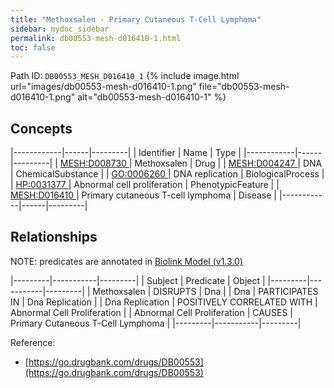 ```yaml
---
title: "Methoxsalen - Primary Cutaneous T-Cell Lymphoma"
sidebar: mydoc_sidebar
permalink: db00553-mesh-d016410-1.html
toc: false 
---
```



Path ID: `DB00553_MESH_D016410_1`
{% include image.html url="images/db00553-mesh-d016410-1.png" file="db00553-mesh-d016410-1.png" alt="db00553-mesh-d016410-1" %}

## Concepts

|------------|------|---------|
| Identifier | Name | Type    |
|------------|------|---------|
| <a href="https://identifiers.org/MESH:D008730">MESH:D008730 </a> | Methoxsalen | Drug |
| <a href="https://identifiers.org/MESH:D004247">MESH:D004247 </a> | DNA | ChemicalSubstance |
| <a href="https://identifiers.org/GO:0006260">GO:0006260 </a> | DNA replication | BiologicalProcess |
| <a href="https://identifiers.org/HP:0031377">HP:0031377 </a> | Abnormal cell proliferation | PhenotypicFeature |
| <a href="https://identifiers.org/MESH:D016410">MESH:D016410 </a> | Primary cutaneous T-cell lymphoma | Disease |
|------------|------|---------|

## Relationships


NOTE: predicates are annotated in <a href="https://github.com/biolink/biolink-model/releases/tag/v1.3.0">Biolink Model (v1.3.0)</a>

|---------|-----------|---------|
| Subject | Predicate | Object  |
|---------|-----------|---------|
| Methoxsalen | DISRUPTS | Dna |
| Dna | PARTICIPATES IN | Dna Replication |
| Dna Replication | POSITIVELY CORRELATED WITH | Abnormal Cell Proliferation |
| Abnormal Cell Proliferation | CAUSES | Primary Cutaneous T-Cell Lymphoma |
|---------|-----------|---------|

Reference: 
  - [https://go.drugbank.com/drugs/DB00553](https://go.drugbank.com/drugs/DB00553)
